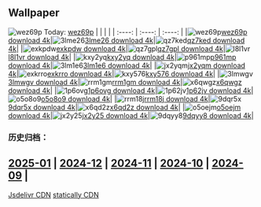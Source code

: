 ## Wallpaper
![wez69p](https://w.wallhaven.cc/full/we/wallhaven-wez69p.jpg) Today: [wez69p](https://th.wallhaven.cc/small/we/wez69p.jpg)
|      |      |      |
| :----: | :----: | :----: |
|![wez69p](https://th.wallhaven.cc/small/we/wez69p.jpg)[wez69p download 4k](https://wallhaven.cc/w/wez69p)|![3lme26](https://th.wallhaven.cc/small/3l/3lme26.jpg)[3lme26 download 4k](https://wallhaven.cc/w/3lme26)|![qz7ked](https://th.wallhaven.cc/small/qz/qz7ked.jpg)[qz7ked download 4k](https://wallhaven.cc/w/qz7ked)|
|![exkpdw](https://th.wallhaven.cc/small/ex/exkpdw.jpg)[exkpdw download 4k](https://wallhaven.cc/w/exkpdw)|![qz7gpl](https://th.wallhaven.cc/small/qz/qz7gpl.jpg)[qz7gpl download 4k](https://wallhaven.cc/w/qz7gpl)|![l8l1vr](https://th.wallhaven.cc/small/l8/l8l1vr.jpg)[l8l1vr download 4k](https://wallhaven.cc/w/l8l1vr)|
|![kxy2yq](https://th.wallhaven.cc/small/kx/kxy2yq.jpg)[kxy2yq download 4k](https://wallhaven.cc/w/kxy2yq)|![p961mp](https://th.wallhaven.cc/small/p9/p961mp.jpg)[p961mp download 4k](https://wallhaven.cc/w/p961mp)|![3lm1e6](https://th.wallhaven.cc/small/3l/3lm1e6.jpg)[3lm1e6 download 4k](https://wallhaven.cc/w/3lm1e6)|
|![jx2yqm](https://th.wallhaven.cc/small/jx/jx2yqm.jpg)[jx2yqm download 4k](https://wallhaven.cc/w/jx2yqm)|![exkrro](https://th.wallhaven.cc/small/ex/exkrro.jpg)[exkrro download 4k](https://wallhaven.cc/w/exkrro)|![kxy576](https://th.wallhaven.cc/small/kx/kxy576.jpg)[kxy576 download 4k](https://wallhaven.cc/w/kxy576)|
|![3lmwgv](https://th.wallhaven.cc/small/3l/3lmwgv.jpg)[3lmwgv download 4k](https://wallhaven.cc/w/3lmwgv)|![rrm1gm](https://th.wallhaven.cc/small/rr/rrm1gm.jpg)[rrm1gm download 4k](https://wallhaven.cc/w/rrm1gm)|![x6qwgz](https://th.wallhaven.cc/small/x6/x6qwgz.jpg)[x6qwgz download 4k](https://wallhaven.cc/w/x6qwgz)|
|![1p6ovg](https://th.wallhaven.cc/small/1p/1p6ovg.jpg)[1p6ovg download 4k](https://wallhaven.cc/w/1p6ovg)|![1p62jv](https://th.wallhaven.cc/small/1p/1p62jv.jpg)[1p62jv download 4k](https://wallhaven.cc/w/1p62jv)|![o5o8o9](https://th.wallhaven.cc/small/o5/o5o8o9.jpg)[o5o8o9 download 4k](https://wallhaven.cc/w/o5o8o9)|
|![rrm18j](https://th.wallhaven.cc/small/rr/rrm18j.jpg)[rrm18j download 4k](https://wallhaven.cc/w/rrm18j)|![9dqr5x](https://th.wallhaven.cc/small/9d/9dqr5x.jpg)[9dqr5x download 4k](https://wallhaven.cc/w/9dqr5x)|![x6qd2z](https://th.wallhaven.cc/small/x6/x6qd2z.jpg)[x6qd2z download 4k](https://wallhaven.cc/w/x6qd2z)|
|![o5oejm](https://th.wallhaven.cc/small/o5/o5oejm.jpg)[o5oejm download 4k](https://wallhaven.cc/w/o5oejm)|![jx2y25](https://th.wallhaven.cc/small/jx/jx2y25.jpg)[jx2y25 download 4k](https://wallhaven.cc/w/jx2y25)|![9dqyy8](https://th.wallhaven.cc/small/9d/9dqyy8.jpg)[9dqyy8 download 4k](https://wallhaven.cc/w/9dqyy8)|

### 历史归档：
[2025-01](https://github.com/april-projects/april-wallpaper/tree/main/picture/2025-01/) | [2024-12](https://github.com/april-projects/april-wallpaper/tree/main/picture/2024-12/) | [2024-11](https://github.com/april-projects/april-wallpaper/tree/main/picture/2024-11/) | [2024-10](https://github.com/april-projects/april-wallpaper/tree/main/picture/2024-10/) | [2024-09](https://github.com/april-projects/april-wallpaper/tree/main/picture/2024-09/) | 
---
[Jsdelivr CDN](https://cdn.jsdelivr.net/gh/april-projects/april-wallpaper/api.json)
[statically CDN](https://cdn.statically.io/gh/april-projects/april-wallpaper/main/api.json)